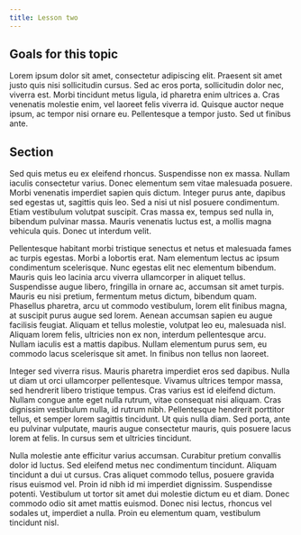 ```yaml
---
title: Lesson two 
---
```

## Goals for this topic

Lorem ipsum dolor sit amet, consectetur adipiscing elit. Praesent sit amet justo quis nisi sollicitudin cursus. Sed ac eros porta, sollicitudin dolor nec, viverra est. Morbi tincidunt metus ligula, id pharetra enim ultrices a. Cras venenatis molestie enim, vel laoreet felis viverra id. Quisque auctor neque ipsum, ac tempor nisi ornare eu. Pellentesque a tempor justo. Sed ut finibus ante.

## Section 

Sed quis metus eu ex eleifend rhoncus. Suspendisse non ex massa. Nullam iaculis consectetur varius. Donec elementum sem vitae malesuada posuere. Morbi venenatis imperdiet sapien quis dictum. Integer purus ante, dapibus sed egestas ut, sagittis quis leo. Sed a nisi ut nisl posuere condimentum. Etiam vestibulum volutpat suscipit. Cras massa ex, tempus sed nulla in, bibendum pulvinar massa. Mauris venenatis luctus est, a mollis magna vehicula quis. Donec ut interdum velit.

Pellentesque habitant morbi tristique senectus et netus et malesuada fames ac turpis egestas. Morbi a lobortis erat. Nam elementum lectus ac ipsum condimentum scelerisque. Nunc egestas elit nec elementum bibendum. Mauris quis leo lacinia arcu viverra ullamcorper in aliquet tellus. Suspendisse augue libero, fringilla in ornare ac, accumsan sit amet turpis. Mauris eu nisi pretium, fermentum metus dictum, bibendum quam. Phasellus pharetra, arcu ut commodo vestibulum, lorem elit finibus magna, at suscipit purus augue sed lorem. Aenean accumsan sapien eu augue facilisis feugiat. Aliquam et tellus molestie, volutpat leo eu, malesuada nisl. Aliquam lorem felis, ultricies non ex non, interdum pellentesque arcu. Nullam iaculis est a mattis dapibus. Nullam elementum purus sem, eu commodo lacus scelerisque sit amet. In finibus non tellus non laoreet.

Integer sed viverra risus. Mauris pharetra imperdiet eros sed dapibus. Nulla ut diam ut orci ullamcorper pellentesque. Vivamus ultrices tempor massa, sed hendrerit libero tristique tempus. Cras varius est id eleifend dictum. Nullam congue ante eget nulla rutrum, vitae consequat nisi aliquam. Cras dignissim vestibulum nulla, id rutrum nibh. Pellentesque hendrerit porttitor tellus, et semper lorem sagittis tincidunt. Ut quis nulla diam. Sed porta, ante eu pulvinar vulputate, mauris augue consectetur mauris, quis posuere lacus lorem at felis. In cursus sem et ultricies tincidunt.

Nulla molestie ante efficitur varius accumsan. Curabitur pretium convallis dolor id luctus. Sed eleifend metus nec condimentum tincidunt. Aliquam tincidunt a dui ut cursus. Cras aliquet commodo tellus, posuere gravida risus euismod vel. Proin id nibh id mi imperdiet dignissim. Suspendisse potenti. Vestibulum ut tortor sit amet dui molestie dictum eu et diam. Donec commodo odio sit amet mattis euismod. Donec nisi lectus, rhoncus vel sodales ut, imperdiet a nulla. Proin eu elementum quam, vestibulum tincidunt nisl.
